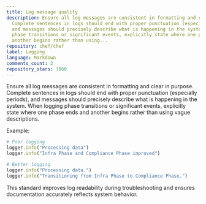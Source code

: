 ```yaml
---
title: Log message quality
description: Ensure all log messages are consistent in formatting and clear in purpose.
  Complete sentences in logs should end with proper punctuation (especially periods),
  and messages should precisely describe what is happening in the system. When logging
  phase transitions or significant events, explicitly state where one phase ends and
  another begins rather than using...
repository: chef/chef
label: Logging
language: Markdown
comments_count: 2
repository_stars: 7860
---
```


Ensure all log messages are consistent in formatting and clear in purpose. Complete sentences in logs should end with proper punctuation (especially periods), and messages should precisely describe what is happening in the system. When logging phase transitions or significant events, explicitly state where one phase ends and another begins rather than using vague descriptions.

Example:
```ruby
# Poor logging
logger.info("Processing data")
logger.info("Infra Phase and Compliance Phase improved")

# Better logging
logger.info("Processing data.")
logger.info("Transitioning from Infra Phase to Compliance Phase.")
```

This standard improves log readability during troubleshooting and ensures documentation accurately reflects system behavior.

